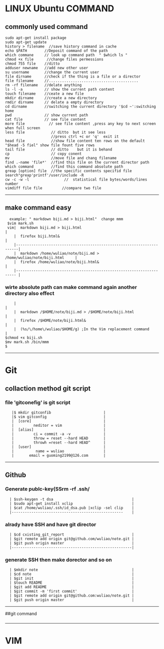 # LINUX Ubuntu COMMAND

## commonly  used command
    sudo apt-get install package
    sudo apt-get update
    history > filename  //save history command in cache
    echo $PATH        //Deposit command of the path
    which commane     // look up command path  " $which ls "
    chmod +x file      //change files permessions
    chmod 755 file    //ditto
    adduser newname   //add new other user
    su username       //change the current user
    file dirname      //check if the thing is a file or a director
    file filename     //.........................................
    rm -rf filename   //delate anything
    ls -l -a          // show the current path content
    touch filename    //ceate a new file 
    mkdir dirname     //create a new directory
    rmdir dirname     // delate a empty directory
    cd dirname        //switching the current directory '$cd ~':switching home
    pwd               // show current path
    cat file          // see file content
    more file           // see file content ,press any key to next screen when full screen
    less file            // ditto  but it see less
                         //press ctrl +c or 'q'  exit it
    head file            //show file content ten rows on the default "$head -5 fiel" show file fount five rows
    tail file            // ditto    but it is behand 
    cp                   // copy conent
    mv                   //move file and chang filename
    find .-name 'file*'  //find this file on the current director path
    which command        //find this command absolute path 
    greap [option] file  //the specific contents specifid file search"greap'printf'/user/include -R
    cw -c -w -l                //  statistical file bytes/words/lines number
    vimdiff file file         //compare two file
    
    

-------------------------------------------------------------------------------
##   make command easy
      example: " markdown biji.md > biji.html"  change mmm 
     $vim mark.sh  
     vim|  markdown biji.md > biji.html                                         |
        |  firefox biji.html&                                                   |
        |-----------------------------------------------------------------------|                                                      
        |  markdown /home/wuliao/note/biji.md > /home/wuliao/note/biji.html     |
        |  firefox /home/wuliao/note/biji.html&                                 |                     
        |---------------------------------------------------------------------- |
###      wirte absolute path can make command again another directory also effect
        |                                                                       |    
        |  markdown /$HOME/note/biji.md > /$HOME/note/biji.html                 |
        |  firefox /$HOME/note/biji.html&                                       |   
        |  (%s/\/home\/wuliao/$HOME/g) ;In the Vim replacement command          |   
    $chmod +x biji.sh
    $mv mark.sh /bin/mmm
    $
---------------------------------------------------------------------------------------------------------------------------------------------------------------
# Git

## collaction method git script
###   file 'gitconefig' is git script
       |$ mkdir gitconfib                        |
       |$ vim gitconfig                          |
       |  [core]                                 |
       |         neditor = vim                   |
       |  [alias]                                |
       |         ci = commit -a -v               |
       |         throw = reset --hard HEAD       |
       |         throwh =reset --hard HEAD^      |  
       |  [user]                                 |                    
       |          name = wuliao                  |
       |       email = guoming2199@126.com       |

----------------------------------------------------------------------------
## Github
###    Generate publc-key(SSrm -rf .ssh/
      | $ssh-keygen -t dsa                                    |
      | $sudo apt-get install xclip                           |
      | $cat /home/wuliao/.ssh/id_dsa.pub |xclip -sel clip    |
      |---------------------------------------------------    |
###   alrady have SSH and have git director
      | $cd cxisting_git_report                               |
      | $git remote add origin git@github.com/wuliao/note.git |
      | $git push origin master                               |
      |-------------------------------------------------------|
###   generate SSH  then make dorector and so on 
      | $mkdir note                                           |
      | $cd note                                              |
      | $git init                                             |
      | $touch README                                         |
      | $git add README                                       |
      | $git commit -m 'first commit'                         |  
      | $git remote add origin git@github.com:wuliao/note.git |
      | $git push origin master                               |

-------------------------------------------------------------------------------
##git command
###
-------------------------------------------------------------------------------------------------------------------------------------------------------------
# VIM

